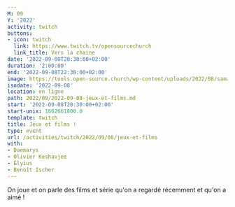 ```yaml
---
M: 09
Y: '2022'
activity: twitch
buttons:
- icon: twitch
  link: https://www.twitch.tv/opensourcechurch
  link_title: Vers la chaine
date: '2022-09-08T20:30:00+02:00'
duration: '2:00:00'
end: '2022-09-08T22:30:00+02:00'
image: https://tools.open-source.church/wp-content/uploads/2022/08/samantha-gades-LA6XfeVI5_c-unsplash-scaled.jpg
isodate: '2022-09-08'
location: en ligne
path: 2022/09/2022-09-08-jeux-et-films.md
start: '2022-09-08T20:30:00+02:00'
start-unix: 1662661800.0
template: twitch
title: Jeux et films !
type: event
url: /activities/twitch/2022/09/08/jeux-et-films
with:
- Daemarys
- Olivier Keshavjee
- Elyius
- Benoît Ischer
---
```

On joue et on parle des films et série qu'on a regardé récemment et qu'on a aimé !